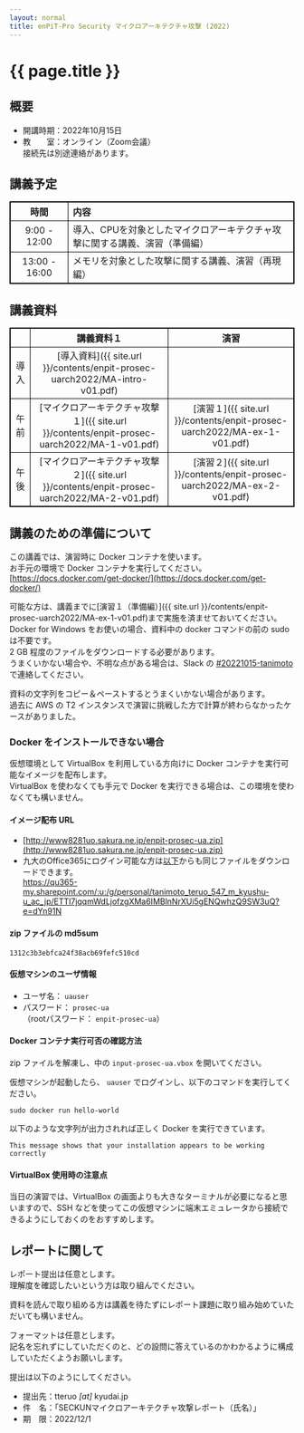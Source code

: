 ```yaml
---
layout: normal
title: enPiT-Pro Security マイクロアーキテクチャ攻撃 (2022)
---
```


<style>
table, th, td {
  border: 1px solid black;
  border-collapse: collapse;
}
</style>

# {{ page.title }}

## 概要

- 開講時期：2022年10月15日
- 教　　室：オンライン（Zoom会議）  
  接続先は別途連絡があります。

## 講義予定

|時間|内容|
|:--:|:---|
| 9:00 - 12:00|導入、CPUを対象としたマイクロアーキテクチャ攻撃に関する講義、演習（準備編）|
|13:00 - 16:00|メモリを対象とした攻撃に関する講義、演習（再現編）|

## 講義資料

||講義資料１|演習|
|:-:|:-:|:-:|
|導入|[導入資料]({{ site.url }}/contents/enpit-prosec-uarch2022/MA-intro-v01.pdf)||
|午前|[マイクロアーキテクチャ攻撃１]({{ site.url }}/contents/enpit-prosec-uarch2022/MA-1-v01.pdf)|[演習１]({{ site.url }}/contents/enpit-prosec-uarch2022/MA-ex-1-v01.pdf)|
|午後|[マイクロアーキテクチャ攻撃２]({{ site.url }}/contents/enpit-prosec-uarch2022/MA-2-v01.pdf)|[演習２]({{ site.url }}/contents/enpit-prosec-uarch2022/MA-ex-2-v01.pdf)|

## 講義のための準備について
この講義では、演習時に Docker コンテナを使います。  
お手元の環境で Docker コンテナを実行してください。  
[https://docs.docker.com/get-docker/](https://docs.docker.com/get-docker/)

可能な方は、講義までに[演習１（準備編）]({{ site.url }}/contents/enpit-prosec-uarch2022/MA-ex-1-v01.pdf)まで実施を済ませておいてください。  
Docker for Windows をお使いの場合、資料中の docker コマンドの前の sudo は不要です。  
2 GB 程度のファイルをダウンロードする必要があります。  
うまくいかない場合や、不明な点がある場合は、Slack の [#20221015-tanimoto](https://prosec-itseckun2022.slack.com/archives/C046440GJRY) で連絡してください。

資料の文字列をコピー＆ペーストするとうまくいかない場合があります。  
過去に AWS の T2 インスタンスで演習に挑戦した方で計算が終わらなかったケースがありました。

### Docker をインストールできない場合

仮想環境として VirtualBox を利用している方向けに Docker コンテナを実行可能なイメージを配布します。  
VirtualBox を使わなくても手元で Docker を実行できる場合は、この環境を使わなくても構いません。  

#### イメージ配布 URL
- [http://www8281uo.sakura.ne.jp/enpit-prosec-ua.zip](http://www8281uo.sakura.ne.jp/enpit-prosec-ua.zip)
- 九大のOffice365にログイン可能な方は[以下](https://qu365-my.sharepoint.com/:u:/g/personal/tanimoto_teruo_547_m_kyushu-u_ac_jp/ETTl7jqqmWdLjofzgXMa6IMBlnNrXUi5gENQwhzQ9SW3uQ?e=dYn91N)からも同じファイルをダウンロードできます。  
  https://qu365-my.sharepoint.com/:u:/g/personal/tanimoto_teruo_547_m_kyushu-u_ac_jp/ETTl7jqqmWdLjofzgXMa6IMBlnNrXUi5gENQwhzQ9SW3uQ?e=dYn91N

#### zip ファイルの md5sum
``` 
1312c3b3ebfca24f38acb69fefc510cd
```

#### 仮想マシンのユーザ情報
- ユーザ名： `uauser`
- パスワード： `prosec-ua`  
  （rootパスワード： `enpit-prosec-ua`）

#### Docker コンテナ実行可否の確認方法
zip ファイルを解凍し、中の `input-prosec-ua.vbox` を開いてください。

仮想マシンが起動したら、 `uauser` でログインし、以下のコマンドを実行してください。
```
sudo docker run hello-world
```

以下のような文字列が出力されれば正しく Docker を実行できています。
```
This message shows that your installation appears to be working correctly
```

#### VirtualBox 使用時の注意点
当日の演習では、VirtualBox の画面よりも大きなターミナルが必要になると思いますので、SSH などを使ってこの仮想マシンに端末エミュレータから接続できるようにしておくのをおすすめします。

## レポートに関して
レポート提出は任意とします。  
理解度を確認したいという方は取り組んでください。

資料を読んで取り組める方は講義を待たずにレポート課題に取り組み始めていただいても構いません。  

フォーマットは任意とします。  
記名を忘れずにしていただくのと、どの設問に答えているのかわかるように構成していただくようお願いします。

提出は以下のようにしてください。
- 提出先：tteruo _[at]_ kyudai.jp
- 件　名：「SECKUNマイクロアーキテクチャ攻撃レポート（氏名）」
- 期　限：2022/12/1

